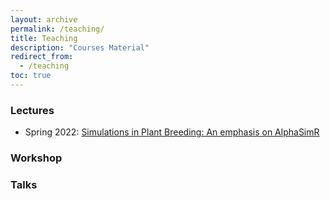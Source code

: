 ```yaml
---
layout: archive
permalink: /teaching/
title: Teaching
description: "Courses Material"
redirect_from:
  - /teaching
toc: true
---
```


### Lectures

- Spring 2022: [Simulations in Plant Breeding: An emphasis on AlphaSimR](https://github.com/mdkrause/mdkrause.github.io/blob/master/_teaching/2022-AGRON-523-ISU.html)

### Workshop

### Talks
